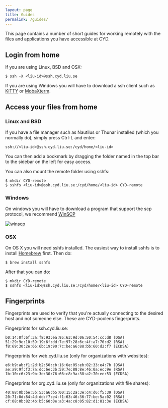 ```yaml
---
layout: page
title: Guides
permalink: /guides/
---
```


This page contains a number of short guides for working remotely with the files and applications you have accessible at CYD.

## Login from home

If you are using Linux, BSD and OSX:

    $ ssh -X <liu-id>@ssh.cyd.liu.se

If you are using Windows you will have to download a ssh client such as [KiTTY](http://www.9bis.net/kitty/) or [MobaXterm](http://mobaxterm.mobatek.net/).


## Access your files from home

### Linux and BSD
If you have a file manager such as Nautilus or Thunar installed (which you normally do), simply press Ctrl-L and enter:

    ssh://<liu-id>@ssh.cyd.liu.se:/cyd/home/<liu-id>

You can then add a bookmark by dragging the folder named <liu-id> in the top bar to the sidebar on the left for easy access.

You can also mount the remote folder using sshfs:

    $ mkdir CYD-remote
    $ sshfs <liu-id>@ssh.cyd.liu.se:/cyd/home/<liu-id> CYD-remote

### Windows

On windows you will have to download a program that support the scp protocol, we recommend [WinSCP](http://winscp.net/eng/index.php)

![winscp](http://cyd.liu.se/files/winscp.jpg)


### OSX

On OS X you will need sshfs installed. The easiest way to install sshfs is to install [Homebrew](http://http://brew.sh/) first. Then do: 

	$ brew install sshfs

After that you can do: 

	$ mkdir CYD-remote
	$ sshfs <liu-id>@ssh.cyd.liu.se:/cyd/home/<liu-id> CYD-remote


## Fingerprints

Fingerprints are used to verify that you're actually connecting to the desired host and not someone else. These are CYD-poolens fingerprints.

Fingerprints for ssh.cyd.liu.se:

    b0:14:0f:6f:3a:f8:93:ea:95:63:9d:06:50:54:cc:d8 (DSA)
    51:29:9e:10:59:19:6f:dd:7e:97:28:6c:4f:a7:70:d2 (RSA)
    f8:69:30:2e:66:6b:19:90:7c:be:a6:88:bb:60:d2:f7 (ECDSA)


Fingerprints for web.cyd.liu.se (only for organizations with websites):

    e6:b9:ab:f1:2d:b2:50:cb:16:6e:05:eb:02:33:e4:7b (DSA)
    ae:a9:9f:f3:7a:dc:6e:3b:59:7e:88:8e:46:0a:ec:9e (RSA)
    1b:10:c6:23:9b:3e:30:76:66:c8:9a:38:a2:70:ee:53 (ECDSA)

Fingerprints for org.cyd.liu.se (only for organizations with file shares):

    40:88:0b:be:5b:53:a6:b5:00:15:2a:3e:c4:d6:f5:39 (DSA)
    20:71:0d:84:4d:dd:f7:e4:f1:63:46:36:77:be:5a:02 (RSA)
    cf:08:0b:82:4b:b5:60:0e:a3:4a:c8:05:82:d1:81:3e (ECDSA)
